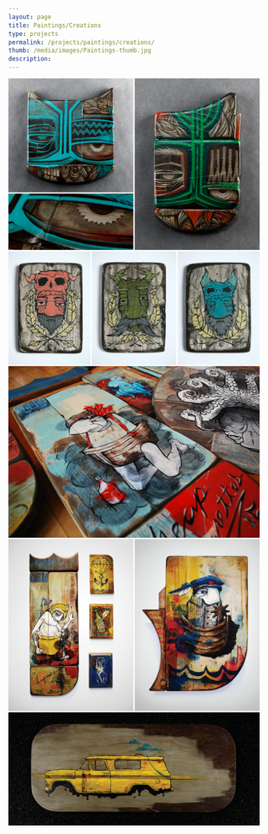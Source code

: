 ```yaml
---
layout: page
title: Paintings/Creations
type: projects
permalink: /projects/paintings/creations/
thumb: /media/images/Paintings-thumb.jpg
description: 
---
```



![](/media/images/Paintings1.jpg)
![](/media/images/Paintings2.jpg)
![](/media/images/Paintings3.jpg)
![](/media/images/Paintings4.jpg)
![](/media/images/Paintings5.jpg)